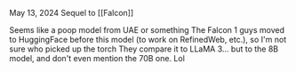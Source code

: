 May 13, 2024
Sequel to [[Falcon]]

Seems like a poop model from UAE or something
The Falcon 1 guys moved to HuggingFace before this model (to work on RefinedWeb, etc.), so I'm not sure who picked up the torch
They compare it to LLaMA 3... but to the 8B model, and don't even mention the 70B one. Lol
